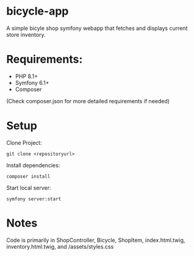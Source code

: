 # bicycle-app

A simple bicyle shop symfony webapp that fetches and displays current store inventory.

# Requirements:

- PHP 8.1+
- Symfony 6.1+
- Composer
  
(Check composer.json for more detailed requirements if needed)

# Setup

Clone Project:

```git clone <repositoryurl>```

Install dependencies:

```composer install```

Start local server:

```symfony server:start```

# Notes
Code is primarily in ShopController, Bicycle, ShopItem, index.html.twig, inventory.html.twig, and /assets/styles.css
